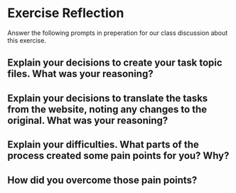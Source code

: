 # Exercise Reflection

Answer the following prompts in preperation for our class discussion about this exercise.

## Explain your decisions to create your task topic files. What was your reasoning?


## Explain your decisions to translate the tasks from the website, noting any changes to the original. What was your reasoning?


## Explain your difficulties. What parts of the process created some pain points for you? Why?


## How did you overcome those pain points?

